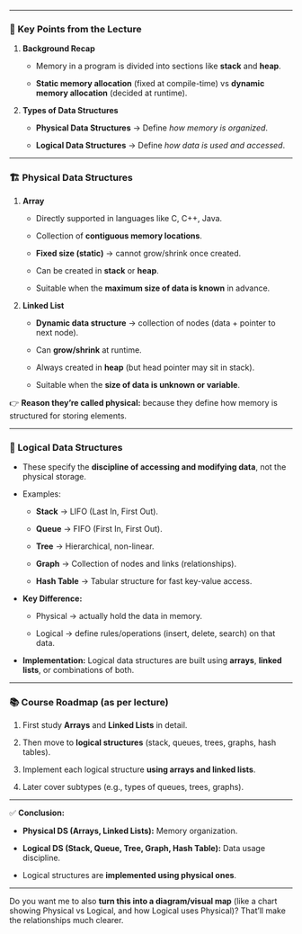 

---

### 🔑 Key Points from the Lecture

1. **Background Recap**
    
    - Memory in a program is divided into sections like **stack** and **heap**.
        
    - **Static memory allocation** (fixed at compile-time) vs **dynamic memory allocation** (decided at runtime).
        
2. **Types of Data Structures**
    
    - **Physical Data Structures** → Define _how memory is organized_.
        
    - **Logical Data Structures** → Define _how data is used and accessed_.
        

---

### 🏗️ Physical Data Structures

1. **Array**
    
    - Directly supported in languages like C, C++, Java.
        
    - Collection of **contiguous memory locations**.
        
    - **Fixed size (static)** → cannot grow/shrink once created.
        
    - Can be created in **stack** or **heap**.
        
    - Suitable when the **maximum size of data is known** in advance.
        
2. **Linked List**
    
    - **Dynamic data structure** → collection of nodes (data + pointer to next node).
        
    - Can **grow/shrink** at runtime.
        
    - Always created in **heap** (but head pointer may sit in stack).
        
    - Suitable when the **size of data is unknown or variable**.
        

👉 **Reason they’re called physical:** because they define how memory is structured for storing elements.

---

### 📐 Logical Data Structures

- These specify the **discipline of accessing and modifying data**, not the physical storage.
    
- Examples:
    
    - **Stack** → LIFO (Last In, First Out).
        
    - **Queue** → FIFO (First In, First Out).
        
    - **Tree** → Hierarchical, non-linear.
        
    - **Graph** → Collection of nodes and links (relationships).
        
    - **Hash Table** → Tabular structure for fast key-value access.
        
- **Key Difference:**
    
    - Physical → actually hold the data in memory.
        
    - Logical → define rules/operations (insert, delete, search) on that data.
        
- **Implementation:** Logical data structures are built using **arrays**, **linked lists**, or combinations of both.
    

---

### 📚 Course Roadmap (as per lecture)

1. First study **Arrays** and **Linked Lists** in detail.
    
2. Then move to **logical structures** (stack, queues, trees, graphs, hash tables).
    
3. Implement each logical structure **using arrays and linked lists**.
    
4. Later cover subtypes (e.g., types of queues, trees, graphs).
    

---

✅ **Conclusion:**

- **Physical DS (Arrays, Linked Lists):** Memory organization.
    
- **Logical DS (Stack, Queue, Tree, Graph, Hash Table):** Data usage discipline.
    
- Logical structures are **implemented using physical ones**.
    

---

Do you want me to also **turn this into a diagram/visual map** (like a chart showing Physical vs Logical, and how Logical uses Physical)? That’ll make the relationships much clearer.